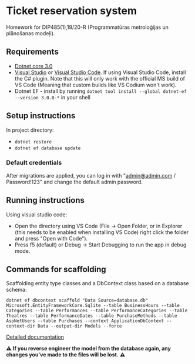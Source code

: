 Ticket reservation system
===

Homework for DIP485(1),19/20-R (Programmatūras metroloģijas un plānošanas modeļi).

## Requirements

* [Dotnet core 3.0](https://dotnet.microsoft.com/download/dotnet-core/3.0)
* [Visual Studio](https://visualstudio.microsoft.com/) or [Visual Studio Code](https://code.visualstudio.com/). If using Visual Studio Code, install the C# plugin. Note that this will only work with the official MS build of VS Code (Meaning that custom builds like VS Codium won't work).
* Dotnet EF - install by running `dotnet tool install --global dotnet-ef --version 3.0.0-*` in your shell

## Setup instructions

In project directory:

* `dotnet restore`
* `dotnet ef database update`

### Default credentials

After migrations are applied, you can log in with "admin@admin.com / Password!123" and change the default admin password.

## Running instructions

Using visual studio code:

* Open the directory using VS Code (File -> Open Folder, or in Explorer (this needs to be enabled when installing VS Code) right click the folder and press "Open with Code").
* Press f5 (default) or Debug -> Start Debugging to run the app in debug mode.

## Commands for scaffolding

Scaffolding entity type classes and a DbContext class based on a database schema:

`dotnet ef dbcontext scaffold "Data Source=database.db" Microsoft.EntityFrameworkCore.Sqlite --table BusinessHours --table Categories --table Performances --table PerformanceCategories --table Theatres --table PerformanceDates --table PurchaseMethods --table AspNetUsers --table Purchases --context ApplicationDbContext --context-dir Data --output-dir Models --force`

[Detailed documentation](https://docs.microsoft.com/en-us/ef/core/managing-schemas/scaffolding)

:warning: **If you reverse engineer the model from the database again, any changes you've made to the files will be lost.** :warning:
